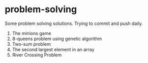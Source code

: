 # problem-solving
Some problem solving solutions. Trying to commit and push daily.

1. The minions game
2. 8-queens problem using genetic algorithm
3. Two-sum problem
4. The second largest element in an array
5. River Crossing Problem